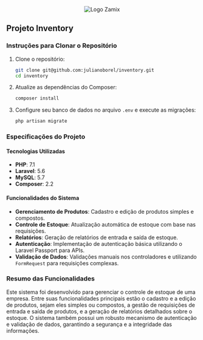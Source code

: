 <p align="center">
    <img src="https://c5gwmsmjx1.execute-api.us-east-1.amazonaws.com/prod/empresa/logo/77018/Nova_marca_-_Zamix_Prancheta_1.png" alt="Logo Zamix">
</p>

## Projeto Inventory

### Instruções para Clonar o Repositório

1. Clone o repositório:
    ```bash
    git clone git@github.com:julianoborel/inventory.git
    cd inventory
    ```

2. Atualize as dependências do Composer:
    ```bash
    composer install
    ```

3. Configure seu banco de dados no arquivo `.env` e execute as migrações:
    ```bash
    php artisan migrate
    ```

### Especificações do Projeto

#### Tecnologias Utilizadas

- **PHP**: 7.1
- **Laravel**: 5.6
- **MySQL**: 5.7
- **Composer**: 2.2

#### Funcionalidades do Sistema

- **Gerenciamento de Produtos**: Cadastro e edição de produtos simples e compostos.
- **Controle de Estoque**: Atualização automática de estoque com base nas requisições.
- **Relatórios**: Geração de relatórios de entrada e saída de estoque.
- **Autenticação**: Implementação de autenticação básica utilizando o Laravel Passport para APIs.
- **Validação de Dados**: Validações manuais nos controladores e utilizando `FormRequest` para requisições complexas.

### Resumo das Funcionalidades

Este sistema foi desenvolvido para gerenciar o controle de estoque de uma empresa. Entre suas funcionalidades principais estão o cadastro e a edição de produtos, sejam eles simples ou compostos, a gestão de requisições de entrada e saída de produtos, e a geração de relatórios detalhados sobre o estoque. O sistema também possui um robusto mecanismo de autenticação e validação de dados, garantindo a segurança e a integridade das informações.
